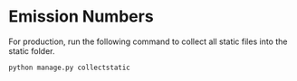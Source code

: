 # Emission Numbers
For production, run the following command to collect all static files into the static folder.
```python
python manage.py collectstatic
```